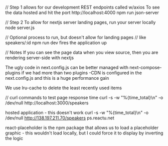 // Step 1 allows for our development REST endpoints called w/axios
To see the data hosted and hit the port http://localhost:4000
npm run json-server

// Step 2
To allow for nextjs server landing pages, run your server locally
node server.js


// Optional process to run, but doesn't allow for landing pages
// like speakers/:id
npm run dev fires the application up

// Notes
If you can see the page data when you view source, then you are
rendering server-side with nextjs

The ugly code in next.config.js can be better managed with
next-compose-plugins if we had more than two plugins
-CDN is configured in the next.config.js and this is a huge performance gain

We use lru-cache to delete the least recently used items

// curl commands to test page response time
curl -s -w "%{time_total}\n" -o /dev/null http://localhost:3000/speakers

hosted application - this doesn't work
curl -s -w "%{time_total}\n" -o /dev/null http://138.197.211.70/speakers
ps.reactu.net

react-placeholder is the npm package that allows us to load
a placeholder graphic - this wouldn't load locally, but I could force it
to display by inverting the logic